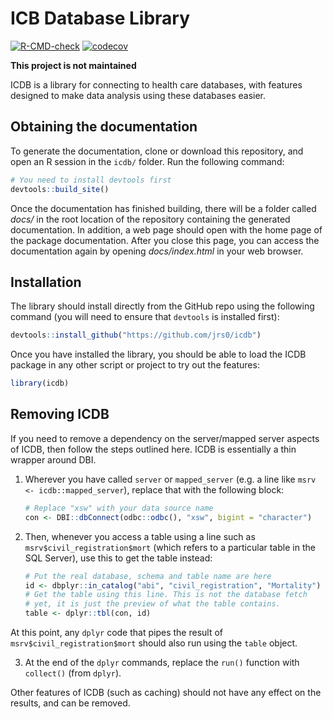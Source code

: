 
<!-- README.md is generated from README.Rmd. Please edit that file -->

# ICB Database Library

<!-- badges: start -->

[![R-CMD-check](https://github.com/jrs0/icdb/actions/workflows/R-CMD-check.yaml/badge.svg)](https://github.com/jrs0/icdb/actions/workflows/R-CMD-check.yaml)
[![codecov](https://codecov.io/gh/jrs0/icdb/branch/main/graph/badge.svg?token=VXGD77WTZI)](https://codecov.io/gh/jrs0/icdb)
<!-- badges: end -->

**This project is not maintained**

ICDB is a library for connecting to health care databases, with features
designed to make data analysis using these databases easier.

## Obtaining the documentation

To generate the documentation, clone or download this repository, and
open an R session in the `icdb/` folder. Run the following command:

``` r
# You need to install devtools first
devtools::build_site()
```

Once the documentation has finished building, there will be a folder
called *docs/* in the root location of the repository containing the
generated documentation. In addition, a web page should open with the
home page of the package documentation. After you close this page, you
can access the documentation again by opening *docs/index.html* in your
web browser.

## Installation

The library should install directly from the GitHub repo using the
following command (you will need to ensure that `devtools` is installed
first):

``` r
devtools::install_github("https://github.com/jrs0/icdb")
```

Once you have installed the library, you should be able to load the ICDB
package in any other script or project to try out the features:

``` r
library(icdb)
```

## Removing ICDB

If you need to remove a dependency on the server/mapped server aspects
of ICDB, then follow the steps outlined here. ICDB is essentially a thin
wrapper around DBI.

1.  Wherever you have called `server` or `mapped_server` (e.g. a line
    like `msrv <- icdb::mapped_server`), replace that with the following
    block:

    ``` r
    # Replace "xsw" with your data source name
    con <- DBI::dbConnect(odbc::odbc(), "xsw", bigint = "character")
    ```

2.  Then, whenever you access a table using a line such as
    `msrv$civil_registration$mort` (which refers to a particular table
    in the SQL Server), use this to get the table instead:

    ``` r
    # Put the real database, schema and table name are here
    id <- dbplyr::in_catalog("abi", "civil_registration", "Mortality")
    # Get the table using this line. This is not the database fetch
    # yet, it is just the preview of what the table contains.
    table <- dplyr::tbl(con, id)
    ```

At this point, any `dplyr` code that pipes the result of
`msrv$civil_registration$mort` should also run using the `table` object.

3.  At the end of the `dplyr` commands, replace the `run()` function
    with `collect()` (from `dplyr`).

Other features of ICDB (such as caching) should not have any effect on
the results, and can be removed.
